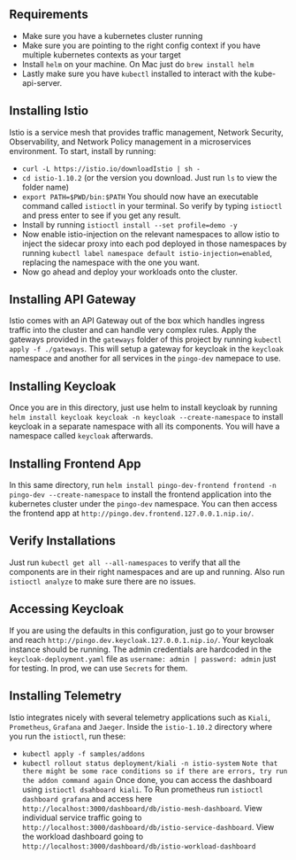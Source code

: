 ## Requirements
- Make sure you have a kubernetes cluster running
- Make sure you are pointing to the right config context if you have multiple kubernetes contexts as your target
- Install `helm` on your machine. On Mac just do `brew install helm`
- Lastly make sure you have `kubectl` installed to interact with the kube-api-server.

## Installing Istio
Istio is a service mesh that provides traffic management, Network Security, Observability, and Network Policy management in a microservices environment. To start, install by running:
-  `curl -L https://istio.io/downloadIstio | sh -`
- `cd istio-1.10.2` (or the version you download. Just run `ls` to view the folder name)
- `export PATH=$PWD/bin:$PATH`
You should now have an executable command called `istioctl` in your terminal. So verify by typing `istioctl` and press enter to see if you get any result.
- Install by running `istioctl install --set profile=demo -y`
- Now enable istio-injection on the relevant namespaces to allow istio to inject the sidecar proxy into each pod deployed in those namespaces by running `kubectl label namespace default istio-injection=enabled`, replacing the namespace with the one you want.
- Now go ahead and deploy your workloads onto the cluster.

## Installing API Gateway
Istio comes with an API Gateway out of the box which handles ingress traffic into the cluster and can handle very complex rules. Apply the gateways provided in the `gateways` folder of this project by running `kubectl apply -f ./gateways`. This will setup a gateway for keycloak in the `keycloak` namespace and another for all services in the `pingo-dev` namepace to use.
## Installing Keycloak
Once you are in this directory, just use helm to install keycloak by running `helm install keycloak keycloak -n keycloak --create-namespace` to install keycloak in a separate namespace with all its components. You will have a namespace called `keycloak` afterwards.

## Installing Frontend App
In this same directory, run `helm install pingo-dev-frontend frontend -n pingo-dev --create-namespace` to install the frontend application into the kubernetes cluster under the `pingo-dev` namespace. You can then access the frontend app at `http://pingo.dev.frontend.127.0.0.1.nip.io/`.

## Verify Installations
Just run `kubectl get all --all-namespaces` to verify that all the components are in their right namespaces and are up and running. Also run `istioctl analyze` to make sure there are no issues.

## Accessing Keycloak
If you are using the defaults in this configuration, just go to your browser and reach `http://pingo.dev.keycloak.127.0.0.1.nip.io/`. Your keycloak instance should be running.  The admin credentials are hardcoded in the `keycloak-deployment.yaml` file as `username: admin | password: admin` just for testing. In prod, we can use `Secrets` for them. 

## Installing Telemetry
Istio integrates nicely with several telemetry applications such as `Kiali`, `Prometheus`, `Grafana` and `Jaeger`. Inside the `istio-1.10.2` directory where you run the `istioctl`, run these:
- `kubectl apply -f samples/addons`
- `kubectl rollout status deployment/kiali -n istio-system`
`Note that there might be some race conditions so if there are errors, try run the addon command again`
Once done, you can access the dashboard using `istioctl dsahboard kiali`.
To Run prometheus run `istioctl dashboard grafana` and access here ` http://localhost:3000/dashboard/db/istio-mesh-dashboard`. View individual service traffic going to `http://localhost:3000/dashboard/db/istio-service-dashboard`. View the workload dashboard going to `http://localhost:3000/dashboard/db/istio-workload-dashboard`